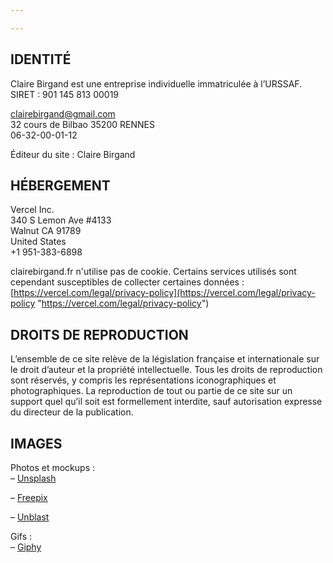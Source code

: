 ```yaml
---

---
```

## IDENTITÉ

Claire Birgand est une entreprise individuelle immatriculée à l’URSSAF.  
SIRET : 901 145 813 00019

clairebirgand@gmail.com  
32 cours de Bilbao 35200 RENNES  
06-32-00-01-12

Éditeur du site : Claire Birgand

## HÉBERGEMENT

Vercel Inc.  
340 S Lemon Ave #4133  
Walnut CA 91789  
United States  
\+1 951-383-6898

clairebirgand.fr n'utilise pas de cookie. Certains services utilisés sont cependant susceptibles de collecter certaines données : [https://vercel.com/legal/privacy-policy](https://vercel.com/legal/privacy-policy "https://vercel.com/legal/privacy-policy")

## DROITS DE REPRODUCTION

L’ensemble de ce site relève de la législation française et internationale sur le droit d’auteur et la propriété intellectuelle. Tous les droits de reproduction sont réservés, y compris les représentations iconographiques et photographiques. La reproduction de tout ou partie de ce site sur un support quel qu’il soit est formellement interdite, sauf autorisation expresse du directeur de la publication.

## IMAGES

Photos et mockups :  
– [Unsplash](https://unsplash.com/)

– [Freepix](https://www.freepik.com/)

– [Unblast](https://unblast.com/)

Gifs :  
– [Giphy](https://giphy.com/)